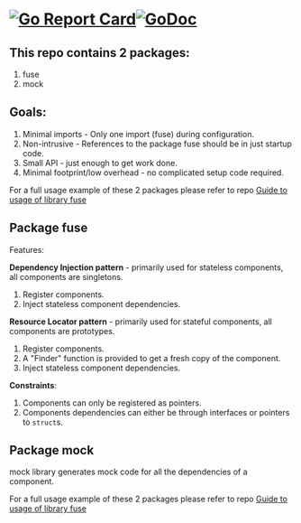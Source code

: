 # [![Go Report Card](https://goreportcard.com/badge/github.com/rvauradkar1/fuse)](https://goreportcard.com/report/github.com/rvauradkar1/fuse)<a href="https://godoc.org/github.com/rvauradkar1/fuse" rel="nofollow"><img src="https://godoc.org/github.com/allegro/bigcache?status.svg=" alt="GoDoc"/></a>
## This repo contains 2 packages:
1. fuse 
2. mock


## Goals:
1. Minimal imports - Only one import (fuse) during configuration.
2. Non-intrusive - References to the package fuse should be in just startup code.
3. Small API - just enough to get work done.
4. Minimal footprint/low overhead - no complicated setup code required.

For a full usage example of these 2 packages please refer to repo <a href="https://github.com/rvauradkar1/testfuse">Guide to usage of library fuse</a>

## Package fuse

Features:

**Dependency Injection pattern** - primarily used for stateless components, all components are singletons.
1. Register components.
2. Inject stateless component dependencies.

**Resource Locator pattern** - primarily used for stateful components, all components are prototypes.

1. Register components.
2. A "Finder" function is provided to get a fresh copy of the component.
3. Inject stateless component dependencies.

**Constraints**:

1. Components can only be registered as pointers.
2. Components dependencies can either be through interfaces or pointers to `struct`s.


## Package mock
mock library generates mock code for all the dependencies of a component.

For a full usage example of these 2 packages please refer to repo <a href="https://github.com/rvauradkar1/testfuse">Guide to usage of library fuse</a>
